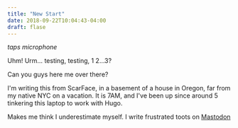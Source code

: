 ```yaml
---
title: "New Start"
date: 2018-09-22T10:04:43-04:00
draft: flase
---
```

*taps microphone*

Uhm! Urm&#x2026; testing, testing, 1 2&#x2026;3?

Can you guys here me over there?

I'm writing this from ScarFace, in a basement of a house in Oregon, far from my native NYC on a vacation. It is 7AM, and I've been up since around 5 tinkering this laptop to work with Hugo.

Makes me think I underestimate myself. I write frustrated toots on [Mastodon](https://mastodon.technology/@jrss/100752549890521270)